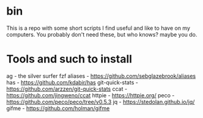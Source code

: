 bin
================================================================================
This is a repo with some short scripts I find useful and like to have on my computers. You probably don't need these, but who knows? maybe you do.


Tools and such to install
================================================================================
ag - the silver surfer
fzf
aliases - https://github.com/sebglazebrook/aliases
has - https://github.com/kdabir/has
git-quick-stats - https://github.com/arzzen/git-quick-stats
ccat - https://github.com/jingweno/ccat
httpie - https://httpie.org/
peco - https://github.com/peco/peco/tree/v0.5.3
jq - https://stedolan.github.io/jq/
gifme - https://github.com/holman/gifme
